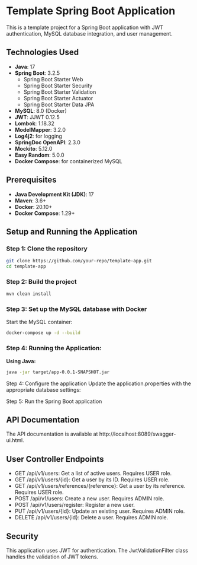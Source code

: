 # Template Spring Boot Application

This is a template project for a Spring Boot application with JWT authentication, MySQL database integration, and user management.

## Technologies Used

- **Java**: 17
- **Spring Boot**: 3.2.5
    - Spring Boot Starter Web
    - Spring Boot Starter Security
    - Spring Boot Starter Validation
    - Spring Boot Starter Actuator
    - Spring Boot Starter Data JPA
- **MySQL**: 8.0 (Docker)
- **JWT**: JJWT 0.12.5
- **Lombok**: 1.18.32
- **ModelMapper**: 3.2.0
- **Log4j2**: for logging
- **SpringDoc OpenAPI**: 2.3.0
- **Mockito**: 5.12.0
- **Easy Random**: 5.0.0
- **Docker Compose**: for containerized MySQL

## Prerequisites

- **Java Development Kit (JDK)**: 17
- **Maven**: 3.6+
- **Docker**: 20.10+
- **Docker Compose**: 1.29+

## Setup and Running the Application

### Step 1: Clone the repository

```sh
git clone https://github.com/your-repo/template-app.git
cd template-app
```

### Step 2: Build the project
```sh
mvn clean install
```

### Step 3: Set up the MySQL database with Docker
Start the MySQL container:
```sh
docker-compose up -d --build
```

### Step 4: Running the Application:

**Using Java:**
```sh
java -jar target/app-0.0.1-SNAPSHOT.jar
```
   
Step 4: Configure the application
Update the application.properties with the appropriate database settings:

Step 5: Run the Spring Boot application

## API Documentation
The API documentation is available at http://localhost:8089/swagger-ui.html.

## User Controller Endpoints
- GET /api/v1/users: Get a list of active users. Requires USER role.
- GET /api/v1/users/{id}: Get a user by its ID. Requires USER role.
- GET /api/v1/users/references/{reference}: Get a user by its reference. Requires USER role.
- POST /api/v1/users: Create a new user. Requires ADMIN role.
- POST /api/v1/users/register: Register a new user.
- PUT /api/v1/users/{id}: Update an existing user. Requires ADMIN role.
- DELETE /api/v1/users/{id}: Delete a user. Requires ADMIN role.

## Security
This application uses JWT for authentication. The JwtValidationFilter class handles the validation of JWT tokens.
